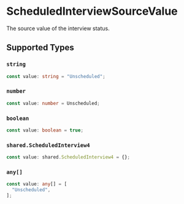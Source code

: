 # ScheduledInterviewSourceValue

The source value of the interview status.


## Supported Types

### `string`

```typescript
const value: string = "Unscheduled";
```

### `number`

```typescript
const value: number = Unscheduled;
```

### `boolean`

```typescript
const value: boolean = true;
```

### `shared.ScheduledInterview4`

```typescript
const value: shared.ScheduledInterview4 = {};
```

### `any[]`

```typescript
const value: any[] = [
  "Unscheduled",
];
```

